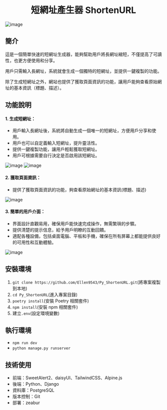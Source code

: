 <h1 align="center">
  短網址產生器 ShortenURL
</h1>

![image](https://github.com/user-attachments/assets/d36ea5d3-2736-4421-bc9a-d476f0e5cf5e)

## 簡介

這是一個簡單快速的短網址生成器，能夠幫助用戶將長網址縮短，不僅提高了可讀性，也更方便使用和分享。

用戶只需輸入長網址，系統就會生成一個獨特的短網址，並提供一鍵複製的功能。

除了生成短網址之外，網站也提供了獲取頁面資訊的功能，讓用戶能夠查看原始網址的基本資訊（標題、描述）。

## 功能說明

#### 1. 生成短網址：
+ 用戶輸入長網址後，系統將自動生成一個唯一的短網址，方便用戶分享和使用。
+ 用戶也可以自定義輸入短網址，提升靈活性。
+ 提供一鍵複製功能，讓用戶輕鬆獲取短網址。
+ 用戶可根據需要自行決定是否啟用該短網址。
  
![image](https://github.com/user-attachments/assets/0b18a5e7-e413-4c9a-8d23-75f4df7c1ae8)
![image](https://github.com/user-attachments/assets/70d13aaa-3c66-4481-aa9b-46882ca41086)


#### 2. 獲取頁面資訊：
+ 提供了獲取頁面資訊的功能，夠查看原始網址的基本資訊(標題、描述)

![image](https://github.com/user-attachments/assets/888c8650-92a6-4e25-a9b9-e14964d3266a)


#### 3. 簡單的用戶介面：
+ 界面設計直觀易用，確保用戶能快速完成操作，無需繁瑣的步驟。
+ 提供清楚的提示信息，給予用戶明瞭的互動回饋。
+ 適配各種設備，包括桌面電腦、平板和手機，確保在所有屏幕上都能提供良好的可用性和互動體驗。

![image](https://github.com/user-attachments/assets/96450719-7ac3-43cd-a879-bb8a853ef632)


## 安裝環境

1. `git clone https://github.com/Ellen9543/Py_ShortenURL.git`(將專案複製到本地)
2. `cd Py_ShortenURL`(進入專案目錄)
3. `poetry install`(安裝 Poetry 相關套件)
4. `npm install`(安裝 npm 相關套件)
5. 建立`.env`(設定環境變數)

## 執行環境

- `npm run dev`
- `python manage.py runserver`

## 技術使用

- 前端：SweetAlert2、daisyUI、TailwindCSS、Alpine.js
- 後端：Python、Django
- 資料庫：PostgreSQL
- 版本控制：Git
- 部署：zeabur
